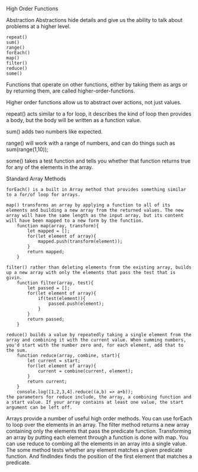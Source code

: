 High Order Functions

Abstraction
Abstractions hide details and give us the ability to talk about problems at a higher level.

    repeat()
    sum()
    range()
    forEach()
    map()
    filter()
    reduce()
    some()

Functions that operate on other functions, either by taking them as args or by returning them, are called higher-order-functions.

Higher order functions allow us to abstract over actions, not just values.

repeat() acts similar to a for loop, it describes the kind of loop then provides a body, but the body will be written as a function value.

sum() adds two numbers like expected.

range() will work with a range of numbers, and can do things such as sum(range(1,10));

some() takes a test function and tells you whether that function returns true for any of the elements in the array.

Standard Array Methods

    forEach() is a built in Array method that provides something similar to a for/of loop for arrays.

    map() transforms an array by applying a function to all of its elements and building a new array from the returned values. The new array will have the same length as the input array, but its content will have been mapped to a new form by the function.
        function map(array, transform){
            let mapped = [];
            for(let element of array){
                mapped.push(transform(element));
            }
            return mapped;
        }

    filter() rather than deleting elements from the existing array, builds up a new array with only the elements that pass the test that is givin.
        function filter(array, test){
            let passed = [];
            for(let element of array){
                if(test(element)){
                    passed.push(element);
                }
            }
            return passed;
        }

    reduce() builds a value by repeatedly taking a single element from the array and combining it with the current value. When summing numbers, you'd start with the number zero and, for each element, add that to the sum.
        function reduce(array, combine, start){
            let current = start;
            for(let element of array){
                current = combine(current, element);
            }
            return current;
        }
        console.log([1,2,3,4].reduce((a,b) => a+b));
    the parameters for reduce include, the array, a combining function and a start value. If your array contains at least one value, the start argument can be left off.

Arrays provide a number of useful high order methods. You can use forEach to loop over the elements in an array. The filter method returns a new array containing only the elements that pass the predicate function. Transforming an array by putting each element through a function is done with map. You can use reduce to combing all the elements in an array into a single value. The some method tests whether any element matches a given predicate function. And findIndex finds the position of the first element that matches a predicate.
